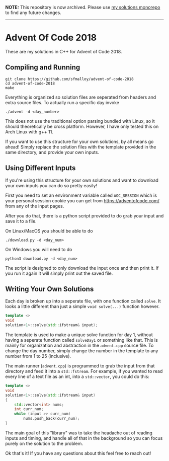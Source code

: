 **NOTE:** This repository is now archived. Please use [my solutions monorepo](https://github.com/sfmalloy/advent-of-code) to find any future changes.
___

# Advent Of Code 2018

These are my solutions in C++ for Advent of Code 2018.

## Compiling and Running

```
git clone https://github.com/sfmalloy/advent-of-code-2018
cd advent-of-code-2018
make
```

Everything is organized so solution files are seperated from headers and extra source files. To actually run a specific day invoke

```
./advent -d <day_number>
```

This does not use the traditional option parsing bundled with Linux, so it should theoretically be cross platform. However, I have only tested this on Arch Linux with g++ 11.

If you want to use this structure for your own solutions, by all means go ahead! Simply replace the solution files with the template provided in the same directory, and provide your own inputs.

## Using Different Inputs

If you're using this structure for your own solutions and want to download your own inputs you can do so pretty easily! 

First you need to set an environment variable called `AOC_SESSION` which is your personal session cookie you can get from https://adventofcode.com/ from any of the input pages.

After you do that, there is a python script provided to do grab your input and save it to a file. 

On Linux/MacOS you should be able to do
```
./download.py -d <day_num>
```

On Windows you will need to do
```
python3 download.py -d <day_num>
```

The script is designed to only download the input once and then print it. If you run it again it will simply print out the saved file. 

## Writing Your Own Solutions

Each day is broken up into a seperate file, with one function called `solve`. It looks a little different than just a simple `void solve(...)` function however.

```cpp
template <>
void
solution<1>::solve(std::ifstream& input);
```

The template is used to make a unique solve function for day 1, without having a seperate function called `solveDay1` or something like that. This is mainly for organization and abstraction in the `advent.cpp` source file. To change the day number, simply change the number in the template to any number from 1 to 25 (inclusive).

The main runner (`advent.cpp`) is programmed to grab the input from that directory and feed it into a `std::fstream`. For example, if you wanted to read every line of a text file as an int, into a `std::vector`, you could do this:

```cpp
template <>
void
solution<1>::solve(std::ifstream& input)
{
    std::vector<int> nums;
    int curr_num;
    while (input >> curr_num) 
        nums.push_back(curr_num);
}
```

The main goal of this "library" was to take the headache out of reading inputs and timing, and handle all of that in the background so you can focus purely on the solution to the problem.

Ok that's it! If you have any questions about this feel free to reach out!
